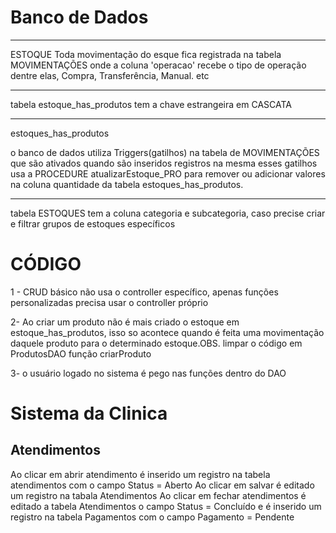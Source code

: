 Banco de Dados
=============================

--------------------------------------------------
ESTOQUE
Toda movimentação do esque fica registrada na tabela MOVIMENTAÇÕES
onde a coluna 'operacao' recebe o tipo de operação dentre elas, Compra, Transferência, Manual. etc


--------------------------------------------------
tabela estoque_has_produtos 
tem a chave estrangeira em CASCATA


--------------------------------------------------
estoques_has_produtos

o banco de dados utiliza Triggers(gatilhos) na tabela de MOVIMENTAÇÕES 
que são ativados quando são inseridos registros na mesma esses gatilhos usa a
PROCEDURE atualizarEstoque_PRO para remover ou adicionar valores na coluna quantidade 
da tabela estoques_has_produtos.


--------------------------------------------------

tabela ESTOQUES tem a coluna categoria e subcategoria, caso 
precise criar e filtrar grupos de estoques específicos



CÓDIGO
==============================================================================
1 - CRUD básico não usa o controller específico, apenas funções personalizadas precisa usar o controller próprio

2- Ao criar um produto não é mais criado o estoque em estoque_has_produtos, isso so acontece quando é feita uma movimentação
daquele produto para o determinado estoque.OBS. limpar o código em ProdutosDAO função criarProduto

3- o usuário logado no sistema é pego nas funções dentro do DAO





Sistema da  Clinica
==============================================================================

Atendimentos
--------------------------------------------------------
Ao clicar em abrir atendimento é inserido um registro na tabela atendimentos com o campo Status = Aberto
Ao clicar em salvar é editado um registro na tabala Atendimentos
Ao clicar em fechar atendimentos é editado a tabela Atendimentos o campo Status = Concluído e
é inserido um registro na tabela Pagamentos com o campo Pagamento = Pendente